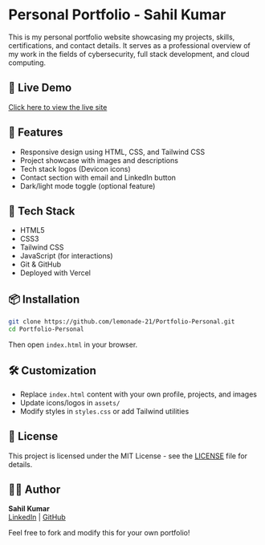 # Personal Portfolio - Sahil Kumar

This is my personal portfolio website showcasing my projects, skills, certifications, and contact details. It serves as a professional overview of my work in the fields of cybersecurity, full stack development, and cloud computing.

## 🚀 Live Demo
[Click here to view the live site](https://www.sahilkumar.tech)
## 📁 Features
- Responsive design using HTML, CSS, and Tailwind CSS
- Project showcase with images and descriptions
- Tech stack logos (Devicon icons)
- Contact section with email and LinkedIn button
- Dark/light mode toggle (optional feature)

## 🧰 Tech Stack
- HTML5
- CSS3
- Tailwind CSS
- JavaScript (for interactions)
- Git & GitHub
- Deployed with Vercel

## 📦 Installation
```bash
git clone https://github.com/lemonade-21/Portfolio-Personal.git
cd Portfolio-Personal
```
Then open `index.html` in your browser.

## 🛠️ Customization
- Replace `index.html` content with your own profile, projects, and images
- Update icons/logos in `assets/`
- Modify styles in `styles.css` or add Tailwind utilities

## 📄 License
This project is licensed under the MIT License - see the [LICENSE](./LICENSE) file for details.

## 🙋‍♂️ Author
**Sahil Kumar**  
[LinkedIn](https://www.linkedin.com/in/sahilkumarr21/) | [GitHub](https://github.com/lemonade-21)

Feel free to fork and modify this for your own portfolio!
